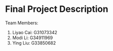 # Final Project Description

Team Members:
1. Liyao Cai: G31073342
2. Modi Li: G34911969
3. Ying Liu: G33850682


